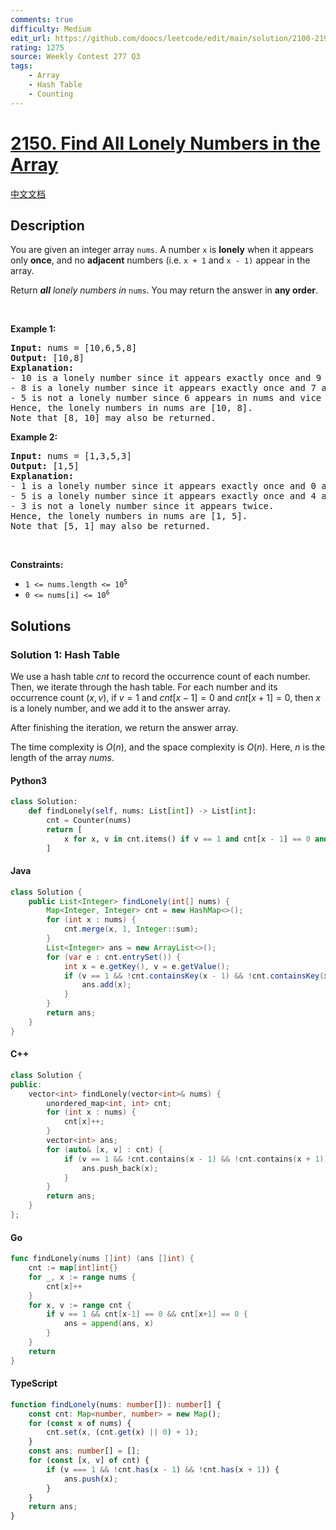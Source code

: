```yaml
---
comments: true
difficulty: Medium
edit_url: https://github.com/doocs/leetcode/edit/main/solution/2100-2199/2150.Find%20All%20Lonely%20Numbers%20in%20the%20Array/README_EN.md
rating: 1275
source: Weekly Contest 277 Q3
tags:
    - Array
    - Hash Table
    - Counting
---
```


<!-- problem:start -->

# [2150. Find All Lonely Numbers in the Array](https://leetcode.com/problems/find-all-lonely-numbers-in-the-array)

[中文文档](/solution/2100-2199/2150.Find%20All%20Lonely%20Numbers%20in%20the%20Array/README.md)

## Description

<!-- description:start -->

<p>You are given an integer array <code>nums</code>. A number <code>x</code> is <strong>lonely</strong> when it appears only <strong>once</strong>, and no <strong>adjacent</strong> numbers (i.e. <code>x + 1</code> and <code>x - 1)</code> appear in the array.</p>

<p>Return <em><strong>all</strong> lonely numbers in </em><code>nums</code>. You may return the answer in <strong>any order</strong>.</p>

<p>&nbsp;</p>
<p><strong class="example">Example 1:</strong></p>

<pre>
<strong>Input:</strong> nums = [10,6,5,8]
<strong>Output:</strong> [10,8]
<strong>Explanation:</strong> 
- 10 is a lonely number since it appears exactly once and 9 and 11 does not appear in nums.
- 8 is a lonely number since it appears exactly once and 7 and 9 does not appear in nums.
- 5 is not a lonely number since 6 appears in nums and vice versa.
Hence, the lonely numbers in nums are [10, 8].
Note that [8, 10] may also be returned.
</pre>

<p><strong class="example">Example 2:</strong></p>

<pre>
<strong>Input:</strong> nums = [1,3,5,3]
<strong>Output:</strong> [1,5]
<strong>Explanation:</strong> 
- 1 is a lonely number since it appears exactly once and 0 and 2 does not appear in nums.
- 5 is a lonely number since it appears exactly once and 4 and 6 does not appear in nums.
- 3 is not a lonely number since it appears twice.
Hence, the lonely numbers in nums are [1, 5].
Note that [5, 1] may also be returned.
</pre>

<p>&nbsp;</p>
<p><strong>Constraints:</strong></p>

<ul>
	<li><code>1 &lt;= nums.length &lt;= 10<sup>5</sup></code></li>
	<li><code>0 &lt;= nums[i] &lt;= 10<sup>6</sup></code></li>
</ul>

<!-- description:end -->

## Solutions

<!-- solution:start -->

### Solution 1: Hash Table

We use a hash table $\textit{cnt}$ to record the occurrence count of each number. Then, we iterate through the hash table. For each number and its occurrence count $(x, v)$, if $v = 1$ and $\textit{cnt}[x - 1] = 0$ and $\textit{cnt}[x + 1] = 0$, then $x$ is a lonely number, and we add it to the answer array.

After finishing the iteration, we return the answer array.

The time complexity is $O(n)$, and the space complexity is $O(n)$. Here, $n$ is the length of the array $\textit{nums}$.

<!-- tabs:start -->

#### Python3

```python
class Solution:
    def findLonely(self, nums: List[int]) -> List[int]:
        cnt = Counter(nums)
        return [
            x for x, v in cnt.items() if v == 1 and cnt[x - 1] == 0 and cnt[x + 1] == 0
        ]
```

#### Java

```java
class Solution {
    public List<Integer> findLonely(int[] nums) {
        Map<Integer, Integer> cnt = new HashMap<>();
        for (int x : nums) {
            cnt.merge(x, 1, Integer::sum);
        }
        List<Integer> ans = new ArrayList<>();
        for (var e : cnt.entrySet()) {
            int x = e.getKey(), v = e.getValue();
            if (v == 1 && !cnt.containsKey(x - 1) && !cnt.containsKey(x + 1)) {
                ans.add(x);
            }
        }
        return ans;
    }
}
```

#### C++

```cpp
class Solution {
public:
    vector<int> findLonely(vector<int>& nums) {
        unordered_map<int, int> cnt;
        for (int x : nums) {
            cnt[x]++;
        }
        vector<int> ans;
        for (auto& [x, v] : cnt) {
            if (v == 1 && !cnt.contains(x - 1) && !cnt.contains(x + 1)) {
                ans.push_back(x);
            }
        }
        return ans;
    }
};
```

#### Go

```go
func findLonely(nums []int) (ans []int) {
	cnt := map[int]int{}
	for _, x := range nums {
		cnt[x]++
	}
	for x, v := range cnt {
		if v == 1 && cnt[x-1] == 0 && cnt[x+1] == 0 {
			ans = append(ans, x)
		}
	}
	return
}
```

#### TypeScript

```ts
function findLonely(nums: number[]): number[] {
    const cnt: Map<number, number> = new Map();
    for (const x of nums) {
        cnt.set(x, (cnt.get(x) || 0) + 1);
    }
    const ans: number[] = [];
    for (const [x, v] of cnt) {
        if (v === 1 && !cnt.has(x - 1) && !cnt.has(x + 1)) {
            ans.push(x);
        }
    }
    return ans;
}
```

<!-- tabs:end -->

<!-- solution:end -->

<!-- problem:end -->
